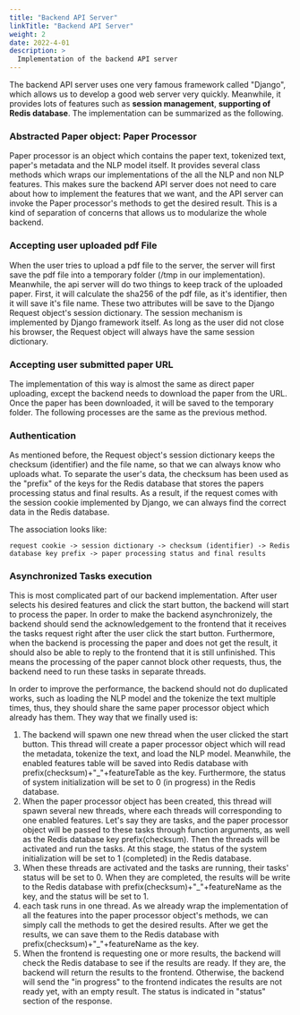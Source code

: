 ```yaml
---
title: "Backend API Server"
linkTitle: "Backend API Server"
weight: 2
date: 2022-4-01
description: >
  Implementation of the backend API server
---
```


The backend API server uses one very famous framework called "Django", which allows us to develop a good web server very quickly. Meanwhile, it provides lots of features such as **session management**, **supporting of Redis database**. The implementation can be summarized as the following.

### Abstracted Paper object: Paper Processor
Paper processor is an object which contains the paper text, tokenized text, paper's metadata and the NLP model itself. It provides several class methods which wraps our implementations of the all the NLP and non NLP features. This makes sure the backend API server does not need to care about how to implement the features that we want, and the API server can invoke the Paper processor's methods to get the desired result. This is a kind of separation of concerns that allows us to modularize the whole backend.

### Accepting user uploaded pdf File
When the user tries to upload a pdf file to the server, the server will first save the pdf file into a temporary folder (/tmp in our implementation). Meanwhile, the api server will do two things to keep track of the uploaded paper. First, it will calculate the sha256 of the pdf file, as it's identifier, then it will save it's file name. These two attributes will be save to the Django Request object's session dictionary. The session mechanism is implemented by Django framework itself. As long as the user did not close his browser, the Request object will always have the same session dictionary.

### Accepting user submitted paper URL
The implementation of this way is almost the same as direct paper uploading, except the backend needs to download the paper from the URL. Once the paper has been downloaded, it will be saved to the temporary folder. The following processes are the same as the previous method.

### Authentication
As mentioned before, the Request object's session dictionary keeps the checksum (identifier) and the file name, so that we can always know who uploads what. To separate the user's data, the checksum has been used as the "prefix" of the keys for the Redis database that stores the papers processing status and final results. As a result, if the request comes with the session cookie implemented by Django, we can always find the correct data in the Redis database.

The association looks like:
```
request cookie -> session dictionary -> checksum (identifier) -> Redis database key prefix -> paper processing status and final results
```

### Asynchronized Tasks execution
This is most complicated part of our backend implementation. After user selects his desired features and click the start button, the backend will start to process the paper. In order to make the backend asynchronizely, the backend should send the acknowledgement to the frontend that it receives the tasks request right after the user click the start button. Furthermore, when the backend is processing the paper and does not get the result, it should also be able to reply to the frontend that it is still unfinished. This means the processing of the paper cannot block other requests, thus, the backend need to run these tasks in separate threads.

In order to improve the performance, the backend should not do duplicated works, such as loading the NLP model and the tokenize the text multiple times, thus, they should share the same paper processor object which already has them. They way that we finally used is:

1. The backend will spawn one new thread when the user clicked the start button. This thread will create a paper processor object which will read the metadata, tokenize the text, and load the NLP model. Meanwhile, the enabled features table will be saved into Redis database with prefix(checksum)+"_"+featureTable as the key. Furthermore, the status of system initialization will be set to 0 (in progress) in the Redis database.
2. When the paper processor object has been created, this thread will spawn several new threads, where each threads will corresponding to one enabled features. Let's say they are tasks, and the paper processor object will be passed to these tasks through function arguments, as well as the Redis database key prefix(checksum). Then the threads will be activated and run the tasks. At this stage, the status of the system initialization will be set to 1 (completed) in the Redis database.
3. When these threads are activated and the tasks are running, their tasks' status will be set to 0. When they are completed, the results will be write to the Redis database with prefix(checksum)+"_"+featureName as the key, and the status will be set to 1.
4. each task runs in one thread. As we already wrap the implementation of all the features into the paper processor object's methods, we can simply call the methods to get the desired results. After we get the results, we can save them to the Redis database with prefix(checksum)+"_"+featureName as the key.
5. When the frontend is requesting one or more results, the backend will check the Redis database to see if the results are ready. If they are, the backend will return the results to the frontend. Otherwise, the backend will send the "in progress" to the frontend indicates the results are not ready yet, with an empty result. The status is indicated in "status" section of the response.
